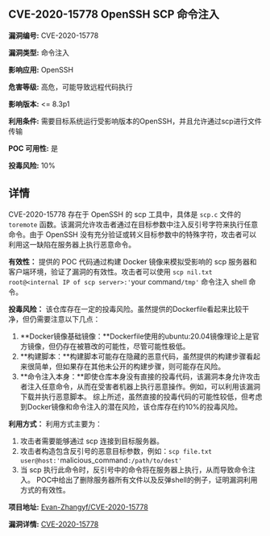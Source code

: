 ## CVE-2020-15778 OpenSSH SCP 命令注入

**漏洞编号:** CVE-2020-15778

**漏洞类型:** 命令注入

**影响应用:** OpenSSH

**危害等级:** 高危，可能导致远程代码执行

**影响版本:** <= 8.3p1

**利用条件:** 需要目标系统运行受影响版本的OpenSSH，并且允许通过scp进行文件传输

**POC 可用性:** 是

**投毒风险:** 10%

## 详情

CVE-2020-15778 存在于 OpenSSH 的 scp 工具中，具体是 `scp.c` 文件的 `toremote` 函数。该漏洞允许攻击者通过在目标参数中注入反引号字符来执行任意命令。由于 OpenSSH 没有充分验证或转义目标参数中的特殊字符，攻击者可以利用这一缺陷在服务器上执行恶意命令。 

**有效性：**
提供的 POC 代码通过构建 Docker 镜像来模拟受影响的 scp 服务器和客户端环境，验证了漏洞的有效性。攻击者可以使用 `scp nil.txt root@<internal IP of scp server>:'`your command`/tmp'` 命令注入 shell 命令。

**投毒风险：**
该仓库存在一定的投毒风险。虽然提供的Dockerfile看起来比较干净，但仍需要注意以下几点：
1.  **Docker镜像基础镜像：**Dockerfile使用的ubuntu:20.04镜像理论上是官方镜像，但仍存在被篡改的可能性，尽管可能性极低。
2.  **构建脚本：**构建脚本可能存在隐藏的恶意代码，虽然提供的构建步骤看起来很简单，但如果存在其他未公开的构建步骤，则可能存在风险。
3.  **命令注入本身：**即使仓库本身没有直接的投毒代码，该漏洞本身允许攻击者注入任意命令，从而在受害者机器上执行恶意操作。例如，可以利用该漏洞下载并执行恶意脚本。
综上所述，虽然直接的投毒代码的可能性较低，但考虑到Docker镜像和命令注入的潜在风险，该仓库存在约10%的投毒风险。

**利用方式：**
利用方式主要为：
1.  攻击者需要能够通过 scp 连接到目标服务器。
2.  攻击者构造包含反引号的恶意目标参数，例如：`scp file.txt user@host:'`malicious_command`:/path/to/dest'`
3.  当 scp 执行此命令时，反引号中的命令将在服务器上执行，从而导致命令注入。 
POC中给出了删除服务器所有文件以及反弹shell的例子，证明漏洞利用方式的有效性。

**项目地址:** [Evan-Zhangyf/CVE-2020-15778](https://github.com/Evan-Zhangyf/CVE-2020-15778)

**漏洞详情:** [CVE-2020-15778](https://nvd.nist.gov/vuln/detail/CVE-2020-15778)